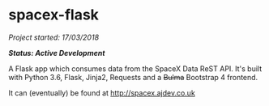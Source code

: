 # spacex-flask

_Project started: 17/03/2018_

**_Status: Active Development_**

A Flask app which consumes data from the SpaceX Data ReST API. It's built with Python 3.6, Flask, Jinja2, Requests and a ~~Bulma~~ Bootstrap 4 frontend.

It can (eventually) be found at http://spacex.ajdev.co.uk
